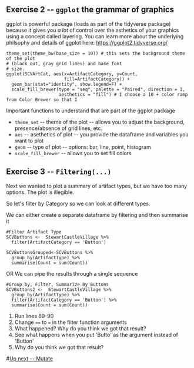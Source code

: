 ## Exercise 2 -- `ggplot` the grammar of graphics

ggplot is powerful package (loads as part of the tidyverse package) because it gives you *a lot* of control over the asthetics of your graphics using a concept called layering.
You can learn more about the underlying philsophy and details of ggplot here: https://ggplot2.tidyverse.org/
```
theme_set(theme_bw(base_size = 10)) # this sets the background theme of the plot
# (black out, gray grid lines) and base font 
# size.  
ggplot(SCVArtCat, aes(x=ArtifactCategory, y=Count, 
                      fill=ArtifactCategory)) +   
  geom_bar(stat="identity", show.legend=F) +
  scale_fill_brewer(type = "seq", palette = "Paired", direction = 1,
                    aesthetics = "fill") # I choose a 10 + color ramp from Color Brewer so that I
```

Important functions to understand that are part of the ggplot package
* `theme_set` -- theme of the plot -- allows you to adjust the background, presence/absence of grid lines, etc.
* `aes`  -- asethetics of plot -- you provide the dataframe and variables you want to plot
* `geom` -- type of plot -- options: bar, line, point, histogram
* `scale_fill_brewer` -- allows you to set fill colors

## Exercise 3 -- `Filtering(...)`

Next we wanted to plot a summary of artifact types, but we have too many options.  The plot is illegible.

So let's filter by Category so we can look at different types.

We can either create a separate dataframe by filtering and then summarise it

```
#Filter Artifact Type
SCVButtons <-  StewartCastleVillage %>% 
  filter(ArtifactCategory == 'Button')
  
SCVButtonsGrouped<-SCVButtons %>% 
  group_by(ArtifactType) %>%
  summarise(Count = sum(Count))
```
OR
We can pipe the results through a single sequence
```
#Group by, Filter, Summarize By Buttons
SCVButtons2 <-  StewartCastleVillage %>% 
  group_by(ArtifactType) %>%
  filter(ArtifactCategory == 'Button') %>%
  summarise(Count = sum(Count))

```
1. Run lines 89-90
2. Change `==` to `=` in the filter function arguments
3. What happened?  Why do you think we got that result?
4. See what happens when you put 'Butto' as the argument instead of 'Button'
5. Why do you think we got that result?

#[Up next -- Mutate](https://github.com/DAACS-Research-Consortium/DAACS-Open-Academy/blob/main/FSS2021/Workshop3/Part_III.md)
